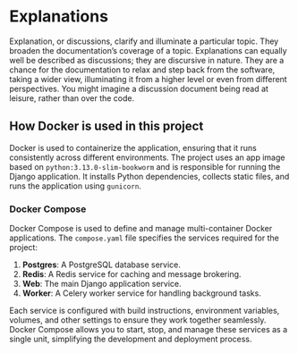 # Explanations

Explanation, or discussions, clarify and illuminate a particular topic.
They broaden the documentation’s coverage of a topic. Explanations can
equally well be described as discussions; they are discursive in nature.
They are a chance for the documentation to relax and step back from the
software, taking a wider view, illuminating it from a higher level or
even from different perspectives. You might imagine a discussion
document being read at leisure, rather than over the code.

## How Docker is used in this project

Docker is used to containerize the application, ensuring that it runs
consistently across different environments. The project uses an app image based
on `python:3.13.0-slim-bookworm` and is responsible for running the Django
application. It installs Python dependencies, collects static files, and runs
the application using `gunicorn`.

### Docker Compose

Docker Compose is used to define and manage multi-container Docker applications.
The `compose.yaml` file specifies the services required for the project:

1. **Postgres**: A PostgreSQL database service.
2. **Redis**: A Redis service for caching and message brokering.
3. **Web**: The main Django application service.
4. **Worker**: A Celery worker service for handling background tasks.

Each service is configured with build instructions, environment variables,
volumes, and other settings to ensure they work together seamlessly. Docker
Compose allows you to start, stop, and manage these services as a single unit,
simplifying the development and deployment process.